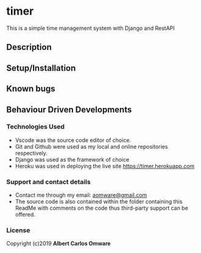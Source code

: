 # timer
This is a simple time management system with Django and RestAPI

## Description

## Setup/Installation

## Known bugs

## Behaviour Driven Developments

### Technologies Used
* Vscode was the source code editor of choice.
* Git and Github were used as my local and online repositories respectively.
* Django was used as the framework of choice
* Heroku was used in deploying the live site https://timer.herokuapp.com


### Support and contact details
* Contact me through my email: aomware@gmail.com
* The source code is also contained within the folder containing this ReadMe with comments on the code thus third-party support can be offered.

### License
Copyright (c)2019 **Albert Carlos Omware**

